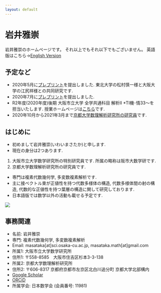 ```yaml
---
layout: default
---
```




# **岩井雅崇**
岩井雅崇のホームページです。
それ以上でもそれ以下でもございません。
英語版はこちら→[English Version](https://masataka123.github.io/blog3_e/)

## **予定など**
- 2020年5月に[プレプリント](https://arxiv.org/abs/2005.04566)を提出しました.
東北大学の松村慎一様と大阪大学の江尻祥様との共同研究です.
- 2020年7月に[プレプリント](https://arxiv.org/abs/2007.13954)を提出しました.
- R2年度(2020年度)後期 大阪市立大学  全学共通科目 解析Ⅱ *TⅠ機･情33～を担当いたします.
授業ホームページは[こちら](https://github.com/masataka123/class/tree/master/2020_autumn)です.
- 2020年10月から2021年3月まで[京都大学数理解析研究所の研究員](http://www.kurims.kyoto-u.ac.jp/ja/list-03.html)です.

## **はじめに**
- 初めまして岩井雅崇(いわいまさたか)と申します.
- 現在の身分は2つあります.
1. 大阪市立大学数学研究所の特別研究員です. 所属の略称は阪市大数学研です.
2. 京都大学数理解析研究所の研究員です.
- 専門は複素代数幾何学, 多変数複素解析です.
- 主に接ベクトル束が正値性を持つ代数多様体の構造, 代数多様体間の射の構造, 代数的な正値性を持つ葉層の構造に関して研究しております.
- 日本語版では数学以外の活動も載せる予定です.

![](https://masataka123.github.io/blog3/picture/1.jpg )

## **事務関連**
- 名前: 岩井雅崇
- 専門: 複素代数幾何学, 多変数複素解析
- Email: masataka[at]sci.osaka-cu.ac.jp, masataka.math[at]gmail.com
- 所属1: 大阪市立大学数学研究所
- 住所1: 〒558-8585　大阪市住吉区杉本3-3-138
- 所属2: 京都大学数理解析研究所
- 住所2: 〒606-8317 京都府京都市左京区北白川追分町 京都大学北部構内
- [Google Scholar](https://scholar.google.com/citations?hl=ja&user=ZTKnR6QAAAAJ)
- [ORCiD](https://orcid.org/0000-0002-0273-0360)
- 所属学会: 日本数学会 (会員番号: 11981)



